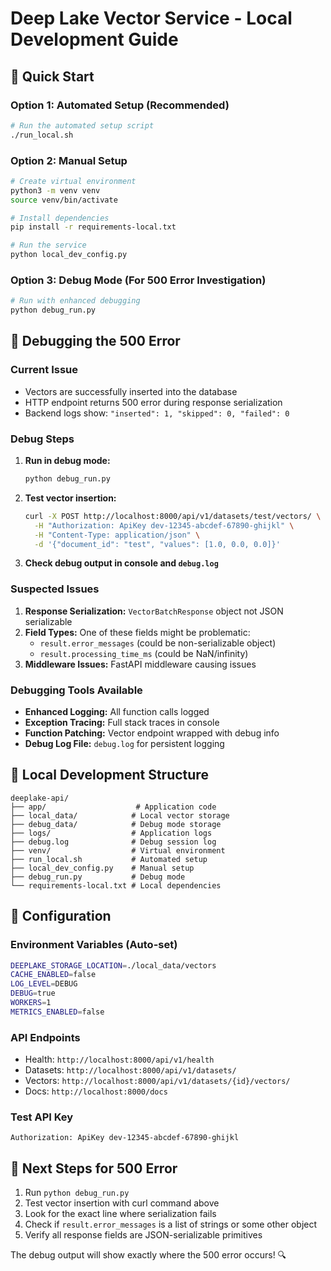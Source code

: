 # Deep Lake Vector Service - Local Development Guide

## 🚀 Quick Start

### Option 1: Automated Setup (Recommended)
```bash
# Run the automated setup script
./run_local.sh
```

### Option 2: Manual Setup
```bash
# Create virtual environment
python3 -m venv venv
source venv/bin/activate

# Install dependencies
pip install -r requirements-local.txt

# Run the service
python local_dev_config.py
```

### Option 3: Debug Mode (For 500 Error Investigation)
```bash
# Run with enhanced debugging
python debug_run.py
```

## 🐛 Debugging the 500 Error

### Current Issue
- Vectors are successfully inserted into the database
- HTTP endpoint returns 500 error during response serialization
- Backend logs show: `"inserted": 1, "skipped": 0, "failed": 0`

### Debug Steps

1. **Run in debug mode:**
   ```bash
   python debug_run.py
   ```

2. **Test vector insertion:**
   ```bash
   curl -X POST http://localhost:8000/api/v1/datasets/test/vectors/ \
     -H "Authorization: ApiKey dev-12345-abcdef-67890-ghijkl" \
     -H "Content-Type: application/json" \
     -d '{"document_id": "test", "values": [1.0, 0.0, 0.0]}'
   ```

3. **Check debug output in console and `debug.log`**

### Suspected Issues

1. **Response Serialization:** `VectorBatchResponse` object not JSON serializable
2. **Field Types:** One of these fields might be problematic:
   - `result.error_messages` (could be non-serializable object)
   - `result.processing_time_ms` (could be NaN/infinity)
3. **Middleware Issues:** FastAPI middleware causing issues

### Debugging Tools Available

- **Enhanced Logging:** All function calls logged
- **Exception Tracing:** Full stack traces in console
- **Function Patching:** Vector endpoint wrapped with debug info
- **Debug Log File:** `debug.log` for persistent logging

## 📁 Local Development Structure

```
deeplake-api/
├── app/                    # Application code
├── local_data/            # Local vector storage
├── debug_data/            # Debug mode storage  
├── logs/                  # Application logs
├── debug.log              # Debug session log
├── venv/                  # Virtual environment
├── run_local.sh           # Automated setup
├── local_dev_config.py    # Manual setup
├── debug_run.py           # Debug mode
└── requirements-local.txt # Local dependencies
```

## 🔧 Configuration

### Environment Variables (Auto-set)
```bash
DEEPLAKE_STORAGE_LOCATION=./local_data/vectors
CACHE_ENABLED=false
LOG_LEVEL=DEBUG
DEBUG=true
WORKERS=1
METRICS_ENABLED=false
```

### API Endpoints
- Health: `http://localhost:8000/api/v1/health`
- Datasets: `http://localhost:8000/api/v1/datasets/`
- Vectors: `http://localhost:8000/api/v1/datasets/{id}/vectors/`
- Docs: `http://localhost:8000/docs`

### Test API Key
```
Authorization: ApiKey dev-12345-abcdef-67890-ghijkl
```

## 🎯 Next Steps for 500 Error

1. Run `python debug_run.py`
2. Test vector insertion with curl command above
3. Look for the exact line where serialization fails
4. Check if `result.error_messages` is a list of strings or some other object
5. Verify all response fields are JSON-serializable primitives

The debug output will show exactly where the 500 error occurs! 🔍